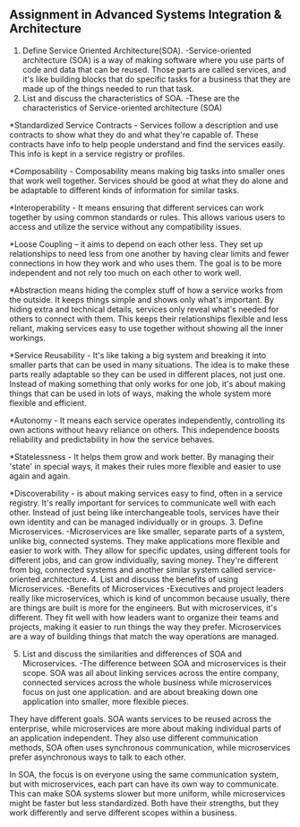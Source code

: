 ## Assignment in Advanced Systems Integration & Architecture
1. Define Service Oriented Architecture(SOA).
-Service-oriented architecture (SOA) is a way of making software where you use parts of code and data that can be reused. Those parts are called services, and it's like building blocks that do specific tasks for a business that they are made up of the things needed to run that task.
2. List and discuss the characteristics of SOA.
-These are the characteristics of Service-oriented architecture (SOA)

*Standardized Service Contracts - Services follow a description and use contracts to show what they do and what they're capable of. These contracts have info to help people understand and find the services easily. This info is kept in a service registry or profiles.

*Composability - Composability means making big tasks into smaller ones that work well together. Services should be good at what they do alone and be adaptable to different kinds of information for similar tasks.

*Interoperability - It means ensuring that different services can work together by using common standards or rules. This allows various users to access and utilize the service without any compatibility issues.

*Loose Coupling – it aims to depend on each other less. They set up relationships to need less from one another by having clear limits and fewer connections in how they work and who uses them. The goal is to be more independent and not rely too much on each other to work well.

*Abstraction means hiding the complex stuff of how a service works from the outside. It keeps things simple and shows only what's important. By hiding extra and technical details, services only reveal what's needed for others to connect with them. This keeps their relationships flexible and less reliant, making services easy to use together without showing all the inner workings.

*Service Reusability - It's like taking a big system and breaking it into smaller parts that can be used in many situations. The idea is to make these parts really adaptable so they can be used in different places, not just one. Instead of making something that only works for one job, it's about making things that can be used in lots of ways, making the whole system more flexible and efficient.

*Autonomy - It means each service operates independently, controlling its own actions without heavy reliance on others. This independence boosts reliability and predictability in how the service behaves.

*Statelessness - It helps them grow and work better. By managing their 'state' in special ways, it makes their rules more flexible and easier to use again and again.

*Discoverability - is about making services easy to find, often in a service registry. It's really important for services to communicate well with each other. Instead of just being like interchangeable tools, services have their own identity and can be managed individually or in groups.
3. Define Microservices.
-Microservices are like smaller, separate parts of a system, unlike big, connected systems. They make applications more flexible and easier to work with. They allow for specific updates, using different tools for different jobs, and can grow individually, saving money. They're different from big, connected systems and another similar system called service-oriented architecture.
4. List and discuss the benefits of using Microservices.
-Benefits of Microservices 
-Executives and project leaders really like microservices, which is kind of uncommon because usually, there are things are built is more for the engineers. But with microservices, it's different. They fit well with how leaders want to organize their teams and projects, making it easier to run things the way they prefer. Microservices are a way of building things that match the way operations are managed.

5. List and discuss the similarities and differences of SOA and Microservices.
-The difference between SOA and microservices is their scope.
SOA was all about linking services across the entire company, connected services across the whole business while microservices focus on just one application. and are about breaking down one application into smaller, more flexible pieces.

They have different goals. SOA wants services to be reused across the enterprise, while microservices are more about making individual parts of an application independent. They also use different communication methods, SOA often uses synchronous communication, while microservices prefer asynchronous ways to talk to each other.

In SOA, the focus is on everyone using the same communication system, but with microservices, each part can have its own way to communicate. This can make SOA systems slower but more uniform, while microservices might be faster but less standardized. Both have their strengths, but they work differently and serve different scopes within a business.
